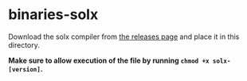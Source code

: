 # binaries-solx

Download the solx compiler from [the releases page](https://github.com/matter-labs/solx/releases) and place it in this directory.

**Make sure to allow execution of the file by running `chmod +x solx-[version]`.**
